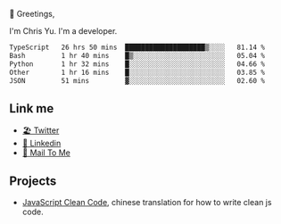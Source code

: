 👋 Greetings, 

I'm Chris Yu. I'm a developer. 


<!--START_SECTION:waka-->

```txt
TypeScript   26 hrs 50 mins  ████████████████████▒░░░░   81.14 %
Bash         1 hr 40 mins    █▒░░░░░░░░░░░░░░░░░░░░░░░   05.04 %
Python       1 hr 32 mins    █░░░░░░░░░░░░░░░░░░░░░░░░   04.66 %
Other        1 hr 16 mins    █░░░░░░░░░░░░░░░░░░░░░░░░   03.85 %
JSON         51 mins         ▓░░░░░░░░░░░░░░░░░░░░░░░░   02.60 %
```

<!--END_SECTION:waka-->

## Link me

- [🏖️ Twitter](https://twitter.com/yuetong3yu)
- [🧳 Linkedin](https://www.linkedin.com/in/yuetong3yu)
- [📧 Mail To Me](mailto:yuetong3yu@gmail.com)


## Projects 

- [JavaScript Clean Code](https://js-clean-code-cn.vercel.app/), chinese translation for how to write clean js code.
